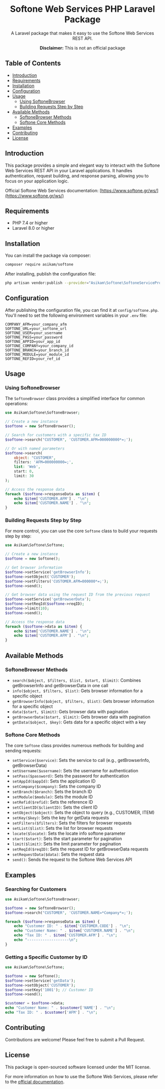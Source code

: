 <h1 align="center">
    Softone Web Services PHP Laravel Package
</h1>

<p align="center">
    A Laravel package that makes it easy to use the Softone Web Services REST API.
</p>

<p align="center">
    <strong>Disclaimer:</strong> This is not an official package
</p>

## Table of Contents

- [Introduction](#introduction)
- [Requirements](#requirements)
- [Installation](#installation)
- [Configuration](#configuration)
- [Usage](#usage)
  - [Using SoftoneBrowser](#using-softonebrowser)
  - [Building Requests Step by Step](#building-requests-step-by-step)
- [Available Methods](#available-methods)
  - [SoftoneBrowser Methods](#softonebrowser-methods)
  - [Softone Core Methods](#softone-core-methods)
- [Examples](#examples)
- [Contributing](#contributing)
- [License](#license)

## Introduction

This package provides a simple and elegant way to interact with the Softone Web Services REST API in your Laravel applications. It handles authentication, request building, and response parsing, allowing you to focus on your application logic.

Official Softone Web Services documentation: [https://www.softone.gr/ws/](https://www.softone.gr/ws/)

## Requirements

- PHP 7.4 or higher
- Laravel 8.0 or higher

## Installation

You can install the package via composer:

```bash
composer require asikam/softone
```

After installing, publish the configuration file:

```bash
php artisan vendor:publish --provider="Asikam\Softone\SoftoneServiceProvider"
```

## Configuration

After publishing the configuration file, you can find it at `config/softone.php`. You'll need to set the following environment variables in your `.env` file:

```
COMPANY_AFM=your_company_afm
SOFTONE_URL=your_softone_url
SOFTONE_USER=your_username
SOFTONE_PASS=your_password
SOFTONE_APPID=your_app_id
SOFTONE_COMPANY=your_company_id
SOFTONE_BRANCH=your_branch_id
SOFTONE_MODULE=your_module_id
SOFTONE_REFID=your_ref_id
```

## Usage

### Using SoftoneBrowser

The `SoftoneBrowser` class provides a simplified interface for common operations:

```php
use Asikam\Softone\SoftoneBrowser;

// Create a new instance
$softone = new SoftoneBrowser();

// Search for customers with a specific tax ID
$softone->search("CUSTOMER", 'CUSTOMER.AFM=000000000*=;');

// Or with named parameters
$softone->search(
    object: "CUSTOMER",
    filters: 'AFM=000000000=;',
    list: 'Web',
    start: 0,
    limit: 30
);

// Access the response data
foreach ($softone->responseData as $item) {
    echo $item['CUSTOMER.AFM'] . "\n";
    echo $item['CUSTOMER.NAME'] . "\n";
}
```

### Building Requests Step by Step

For more control, you can use the core `Softone` class to build your requests step by step:

```php
use Asikam\Softone\Softone;

// Create a new instance
$softone = new Softone();

// Get browser information
$softone->setService('getBrowserInfo');
$softone->setObject('CUSTOMER');
$softone->setFilters('CUSTOMER.AFM=000000*=;');
$softone->send();

// Get browser data using the request ID from the previous request
$softone->setService('getBrowserData');
$softone->setReqId($softone->reqID);
$softone->limit(10);
$softone->send();

// Access the response data
foreach ($softone->data as $item) {
    echo $item['CUSTOMER.NAME'] . "\n";
    echo $item['CUSTOMER.AFM'] . "\n";
}
```

## Available Methods

### SoftoneBrowser Methods

- `search($object, $filters, $list, $start, $limit)`: Combines getBrowserInfo and getBrowserData in one call
- `info($object, $filters, $list)`: Gets browser information for a specific object
- `getBrowserInfo($object, $filters, $list)`: Gets browser information for a specific object
- `data($start, $limit)`: Gets browser data with pagination
- `getBrowserData($start, $limit)`: Gets browser data with pagination
- `getData($object, $key)`: Gets data for a specific object with a key

### Softone Core Methods

The core `Softone` class provides numerous methods for building and sending requests:

- `setService($service)`: Sets the service to call (e.g., getBrowserInfo, getBrowserData)
- `setUsername($username)`: Sets the username for authentication
- `setPass($password)`: Sets the password for authentication
- `setAppId($appId)`: Sets the application ID
- `setCompany($company)`: Sets the company ID
- `setBranch($branch)`: Sets the branch ID
- `setModule($module)`: Sets the module ID
- `setRefid($refid)`: Sets the reference ID
- `setClientID($clientID)`: Sets the client ID
- `setObject($object)`: Sets the object to query (e.g., CUSTOMER, ITEM)
- `setKey($key)`: Sets the key for getData requests
- `setFilters($filters)`: Sets the filters for browser requests
- `setList($list)`: Sets the list for browser requests
- `locate($locate)`: Sets the locate info softone parameter
- `start($start)`: Sets the start parameter for pagination
- `limit($limit)`: Sets the limit parameter for pagination
- `setReqId($reqID)`: Sets the request ID for getBrowserData requests
- `setRequestData($data)`: Sets the request data
- `send()`: Sends the request to the Softone Web Services API

## Examples

### Searching for Customers

```php
use Asikam\Softone\SoftoneBrowser;

$softone = new SoftoneBrowser();
$softone->search("CUSTOMER", 'CUSTOMER.NAME=*Company*=;');

foreach ($softone->responseData as $item) {
    echo "Customer ID: " . $item['CUSTOMER.CODE'] . "\n";
    echo "Customer Name: " . $item['CUSTOMER.NAME'] . "\n";
    echo "Tax ID: " . $item['CUSTOMER.AFM'] . "\n";
    echo "-------------------\n";
}
```

### Getting a Specific Customer by ID

```php
use Asikam\Softone\Softone;

$softone = new Softone();
$softone->setService('getData');
$softone->setObject('CUSTOMER');
$softone->setKey('1001'); // Customer ID
$softone->send();

$customer = $softone->data;
echo "Customer Name: " . $customer['NAME'] . "\n";
echo "Tax ID: " . $customer['AFM'] . "\n";
```

## Contributing

Contributions are welcome! Please feel free to submit a Pull Request.

## License

This package is open-sourced software licensed under the MIT license.

For more information on how to use the Softone Web Services, please refer to the [official documentation](https://www.softone.gr/ws/).
